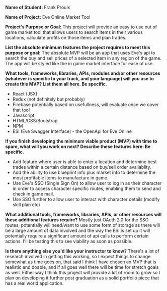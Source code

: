 **Name of Student:** Frank Proulx

**Name of Project:** Eve Online Market Tool

**Project's Purpose or Goal:** This project will provide an easy to use out of game market tool that allows users to search items in their various locations, calculate profits on those items and plan trades.

**List the absolute minimum features the project requires to meet this purpose or goal:** The absolute MVP will be an app that uses Eve's api to search the buy and sell prices of a selected item in any region of the game. The app will be styled like the in game market interface for ease of use. 

**What tools, frameworks, libraries, APIs, modules and/or other resources (whatever is specific to your track, and your language) will you use to create this MVP? List them all here. Be specific.**

* React (JSX)
* Redux (not definitely but probably)
* Firebase potentially based on usefullness, will evaluate once we cover that tool
* Javascript
* HTML/CSS/Bootstrap
* NPM
* ESI (Eve Swagger Interface) - the OpenApi for Eve Online

**If you finish developing the minimum viable product (MVP) with time to spare, what will you work on next? Describe these features here: Be specific.**

* Add feature where user is able to enter a location and determine best trades within a certain distance based on buy/sell order availablity.
* Add the ability to use blueprint info plus market info to determine the most profitable items to manufacture in game.
* Use Eve's SSO (Single Sign On) to allow user to log in as their character in order to access character specific routes, enabling them to send and check in game mail.
* Use SSO further to allow user to interact with character details (modify skill plan etc)

**What additional tools, frameworks, libraries, APIs, or other resources will these additional features require?** Mostly just OAuth 2.0 for the SSO routes, potentially will need/want to use some form of storage as there will be a large amount of data involved and the way the ESI is set up it will potentially require a significant amount of api calls to perform certain actions. I'll be testing this to see viability as soon as possible.

**Is there anything else you'd like your instructor to know?** There's a lot of research involved in getting this working, so I expect things to change somewhat as time goes on, that said I think I have chosen an MVP that is realistic and doable, and if all goes well there will be time for stretch goals as well. Either way I think this project will provide a lot of room to grow so I plan on developing it further post graduation as a solid portfolio piece that has a real world application.